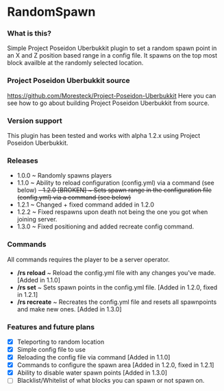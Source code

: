 # RandomSpawn

### What is this?
Simple Project Poseidon Uberbukkit plugin to set a random spawn point in an X and Z position based range in a config file.
It spawns on the top most block availble at the randomly selected location.

### Project Poseidon Uberbukkit source
https://github.com/Moresteck/Project-Poseidon-Uberbukkit Here you can see how to go about building Project Poseidon Uberbukkit from source.

### Version support
This plugin has been tested and works with alpha 1.2.x using Project Poseidon Uberbukkit.

### Releases
- 1.0.0 ~ Randomly spawns players
- 1.1.0 ~ Ability to reload configuration (config.yml) via a command (see below)
~~- 1.2.0 [BROKEN] ~ Sets spawn range in the configuration file (config.yml) via a command (see below)~~
- 1.2.1 ~ Changed + fixed command added in 1.2.0
- 1.2.2 ~ Fixed respawns upon death not being the one you got when joining server.
- 1.3.0 ~ Fixed positioning and added recreate config command.

### Commands
All commands requires the player to be a server operator.

- **/rs reload** ~ Reload the config.yml file with any changes you've made. [Added in 1.1.0]
- **/rs set** ~ Sets spawn points in the config.yml file. [Added in 1.2.0, fixed in 1.2.1]
- **/rs recreate** ~ Recreates the config.yml file and resets all spawnpoints and make new ones. [Added in 1.3.0]

### Features and future plans
- [x] Teleporting to random location
- [x] Simple config file to use
- [x] Reloading the config file via command [Added in 1.1.0]
- [x] Commands to configure the spawn area [Added in 1.2.0, fixed in 1.2.1]
- [x] Ability to disable water spawn points [Added in 1.3.0] 
- [ ] Blacklist/Whitelist of what blocks you can spawn or not spawn on.
